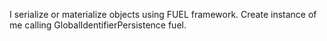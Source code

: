 I serialize or materialize objects using FUEL framework. Create instance of me calling GlobalIdentifierPersistence fuel.